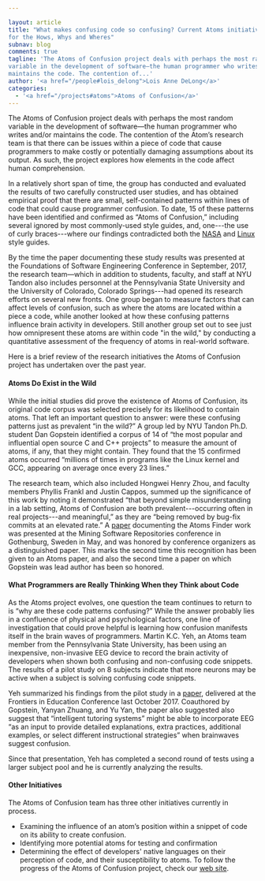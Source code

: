 ```yaml
---

layout: article
title: "What makes confusing code so confusing? Current Atoms initiatives look
for the Hows, Whys and Wheres"
subnav: blog
comments: true
tagline: 'The Atoms of Confusion project deals with perhaps the most random
variable in the development of software—the human programmer who writes and/or
maintains the code. The contention of...'
author: '<a href="/people#lois_delong">Lois Anne DeLong</a>'
categories:
  - '<a href="/projects#atoms">Atoms of Confusion</a>'
---
```


The Atoms of Confusion project deals with perhaps the most random variable in
the development of software—the human programmer who writes and/or maintains
the code. The contention of the Atom’s research team is that there can be issues
within a piece of code that cause programmers to make costly or potentially
damaging assumptions about its output. As such, the project explores how elements
in the code affect human comprehension.

In a relatively short span of time, the group has conducted and evaluated the
results of two carefully constructed user studies, and has obtained empirical
proof that there are small, self-contained patterns within lines of code that
could cause programmer confusion. To date, 15 of these patterns have been
identified and confirmed as “Atoms of Confusion,” including several ignored by
most commonly-used style guides, and, one---the use of curly braces---where our
findings contradicted both the [NASA](http://homepages.inf.ed.ac.uk/dts/pm/Papers/nasa-c-style.pdf)
and [Linux](https://www.kernel.org/doc/Documentation/CodingStyle) style guides.

By the time the paper documenting these study results was presented at the
Foundations of Software Engineering Conference in September, 2017, the
research team—which in addition to students, faculty, and staff at NYU Tandon
also includes personnel at the Pennsylvania State University and the University
of Colorado, Colorado Springs---had opened its research efforts on several new
fronts. One group began to measure factors that can affect levels of confusion,
such as where the atoms are located within a piece a code, while another looked
at how these confusing patterns influence brain activity in developers. Still
another group set out to see just how omnipresent these atoms are within code
"in the wild," by conducting a quantitative assessment of the frequency of atoms
in real-world software.

Here is a brief review of the research initiatives the Atoms of Confusion
project has undertaken over the past year.

#### __Atoms Do Exist in the Wild__

While the initial studies did prove the existence of Atoms of Confusion, its
original code corpus was selected precisely for its likelihood to contain atoms.
That left an important question to answer: were these confusing patterns just as
prevalent “in the wild?” A group led by NYU Tandon Ph.D. student Dan Gopstein
identified a corpus of 14 of “the most popular and influential open source C
and C++ projects” to measure the amount of atoms, if any, that they might
contain. They found that the 15 confirmed atoms occurred “millions of times
in programs like the Linux kernel and GCC, appearing on average once every 23 lines.”

The research team, which also included Hongwei Henry Zhou, and faculty members
Phyllis Frankl and Justin Cappos, summed up the significance of this work by
noting it demonstrated “that beyond simple misunderstanding in a lab setting,
Atoms of Confusion are both prevalent---occurring often in real projects---and
meaningful,” as they are “being removed by bug-fix commits at an elevated rate.”
A [paper](https://atomsofconfusion.com/papers/atom-finder-msr-2018.pdf)
documenting the Atoms Finder work was presented at the Mining Software Repositories
conference in Gothenburg, Sweden in May, and was honored by conference organizers
as a distinguished paper. This marks the second time this recognition has been
given to an Atoms paper, and also the second time a paper on which Gopstein
was lead author has been so honored.

#### __What Programmers are Really Thinking When they Think about Code__

As the Atoms project evolves, one question the team continues to return to is
“why are these code patterns confusing?” While the answer probably lies in a
confluence of physical and psychological factors, one line of investigation
that could prove helpful is learning how confusion manifests itself in the
brain waves of programmers. Martin K.C. Yeh, an Atoms team member from the
Pennsylvania State University, has been using an inexpensive, non-invasive
EEG device to record the brain activity of developers when shown both confusing
and non-confusing code snippets. The results of a pilot study on 8 subjects
indicate that more neurons may be active when a subject is solving confusing
code snippets.

Yeh summarized his findings from the pilot study in a  [paper](https://atomsofconfusion.com/papers/program-comprehension-eeg-2017.pdf),
delivered at the Frontiers in Education
Conference last October 2017. Coauthored by Gopstein, Yanyan Zhuang, and Yu Yan,
the paper also suggested also suggest that “intelligent tutoring systems” might
be able to incorporate EEG “as an input to provide detailed explanations,
extra practices, additional examples, or select different instructional
strategies” when brainwaves suggest confusion.

Since that presentation, Yeh has completed a second round of tests using a larger
subject pool and he is currently analyzing the results.

#### __Other Initiatives__
The Atoms of Confusion team has three other initiatives currently
in process.
* Examining the influence of an atom’s position within a snippet of code on its
 ability to create confusion.
* Identifying more potential atoms for testing and confirmation
* Determining the effect of developers' native languages on their perception of
 code, and their susceptibility to atoms.
To follow the progress of the Atoms of Confusion project, check our
 [web site](https://atomsofconfusion.com/).
